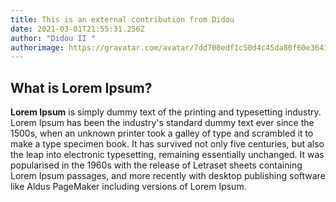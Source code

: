 ```yaml
---
title: This is an external contribution from Didou
date: 2021-03-01T21:55:31.256Z
author: "Didou II "
authorimage: https://gravatar.com/avatar/7dd708edf1c50d4c45da80f60e3643e7?s=192
---
```

## What is Lorem Ipsum?

**Lorem Ipsum** is simply dummy text of the printing and typesetting industry. Lorem Ipsum has been the industry's standard dummy text ever since the 1500s, when an unknown printer took a galley of type and scrambled it to make a type specimen book. It has survived not only five centuries, but also the leap into electronic typesetting, remaining essentially unchanged. It was popularised in the 1960s with the release of Letraset sheets containing Lorem Ipsum passages, and more recently with desktop publishing software like Aldus PageMaker including versions of Lorem Ipsum.